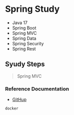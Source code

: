 # Spring Study
- Java 17
- Spring Boot
- Spring MVC
- Spring Data
- Spring Security
- Spring Rest

## Syudy Steps
> Spring MVC




### Reference Documentation

* [GitHup](https://github.com/aliikaya/SpringStudy)

```sh
docker

